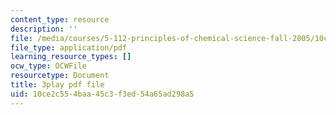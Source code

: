```yaml
---
content_type: resource
description: ''
file: /media/courses/5-112-principles-of-chemical-science-fall-2005/10ce2c554baa45c3f3ed54a65ad298a5_CgzHOo9NaOY.pdf
file_type: application/pdf
learning_resource_types: []
ocw_type: OCWFile
resourcetype: Document
title: 3play pdf file
uid: 10ce2c55-4baa-45c3-f3ed-54a65ad298a5
---
```

